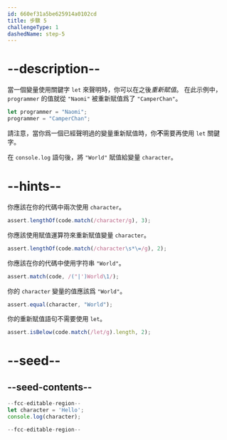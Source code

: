 ```yaml
---
id: 660ef31a5be625914a0102cd
title: 步驟 5
challengeType: 1
dashedName: step-5
---
```


# --description--

當一個變量使用關鍵字 `let` 來聲明時，你可以在之後<dfn>重新賦值</dfn>。 在此示例中，`programmer` 的值就從 `"Naomi"` 被重新賦值爲了 `"CamperChan"`。

```js
let programmer = "Naomi";
programmer = "CamperChan";
```

請注意，當你爲一個已經聲明過的變量重新賦值時，你**不**需要再使用 `let` 關鍵字。

在 `console.log` 語句後，將 `"World"` 賦值給變量 `character`。

# --hints--

你應該在你的代碼中兩次使用 `character`。

```js
assert.lengthOf(code.match(/character/g), 3);
```

你應該使用賦值運算符來重新賦值變量 `character`。

```js
assert.lengthOf(code.match(/character\s*\=/g), 2);
```

你應該在你的代碼中使用字符串 `"World"`。

```js
assert.match(code, /("|')World\1/);
```

你的 `character` 變量的值應該爲 `"World"`。

```js
assert.equal(character, "World");
```

你的重新賦值語句不需要使用 `let`。

```js
assert.isBelow(code.match(/let/g).length, 2);
```


# --seed--

## --seed-contents--

```js
--fcc-editable-region--
let character = 'Hello';
console.log(character);

--fcc-editable-region--
```
